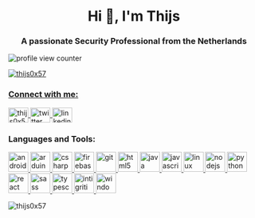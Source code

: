 <h1 align="center">Hi 👋, I'm Thijs</h1>
<h3 align="center">A passionate Security Professional from the Netherlands</h3>
<p align="left"> <img src="https://komarev.com/ghpvc/?username=thijs0x57&label=Profile%20views&color=0e75b6&style=flat" alt="profile view counter" />
<p align="left">
    <a href="https://twitter.com/thijs0x57" target="blank"><img src="https://img.shields.io/twitter/follow/thijs0x57?logo=twitter&style=for-the-badge" alt="thijs0x57" />
</p>

<h3 align="left">Connect with me:</h3>
<p align="left">
    <a href="https://dev.to/thijs0x57" target="blank"><img align="center" src="https://cdn.jsdelivr.net/npm/simple-icons@3.0.1/icons/dev-dot-to.svg" alt="thijs0x57" height="30" width="40" />
    </a>
    <a href="https://twitter.com/thijs0x57" target="blank">
        <img align="center" src="https://simpleicons.org/icons/twitter.svg" alt="twitter profile thijs0x57" height="30" width="40" />
    </a>
    <a href="https://linkedin.com/in/thijs-wijnen" target="blank">
        <img align="center" src="https://simpleicons.org/icons/linkedin.svg" alt="linkedin of Thijs" height="30" width="40" />
    </a>
</p>

<h3 align="left">Languages and Tools:</h3>
<p align="left">
    <a href="https://developer.android.com" target="_blank">
        <img src="https://simpleicons.org/icons/androidstudio.svg" alt="android" width="40" height="40" /> </a>
    <a href="https://www.arduino.cc/" target="_blank">
        <img src="https://simpleicons.org/icons/arduino.svg" alt="arduino" width="40" height="40" /> </a>
    <a href="https://www.w3schools.com/cs/" target="_blank">
        <img src="https://simpleicons.org/icons/csharp.svg" alt="csharp" width="40" height="40" /> </a>
    <a href="https://firebase.google.com/" target="_blank">
        <img src="https://simpleicons.org/icons/firebase.svg" alt="firebase" width="40" height="40" /> </a>
    <a href="https://git-scm.com/" target="_blank">
        <img src="https://simpleicons.org/icons/git.svg" alt="git" width="40" height="40" /> </a>
    <a href="https://www.w3.org/html/" target="_blank">
        <img src="https://simpleicons.org/icons/html5.svg" alt="html5" width="40" height="40" /> </a>
    <a href="https://www.java.com" target="_blank">
        <img src="https://simpleicons.org/icons/java.svg" alt="java" width="40" height="40" /> </a>
    <a href="https://developer.mozilla.org/en-US/docs/Web/JavaScript" target="_blank">
        <img src="https://simpleicons.org/icons/javascript.svg" alt="javascript" width="40" height="40" /> </a>
    <a href="https://www.kali.org/" target="_blank">
        <img src="https://simpleicons.org/icons/kalilinux.svg" alt="linux" width="40" height="40" /> </a>
    <a href="https://nodejs.org" target="_blank">
        <img src="https://simpleicons.org/icons/nodedotjs.svg" alt="nodejs" width="40" height="40" /> </a>
    <a href="https://www.python.org" target="_blank">
        <img src="https://simpleicons.org/icons/python.svg" alt="python" width="40" height="40" /> </a>
    <a href="https://reactjs.org/" target="_blank">
        <img src="https://simpleicons.org/icons/react.svg" alt="react" width="40" height="40" /> </a>
    <a href="https://sass-lang.com" target="_blank">
        <img src="https://simpleicons.org/icons/sass.svg" alt="sass" width="40" height="40" /> </a>
    <a href="https://www.typescriptlang.org/" target="_blank">
        <img src="https://simpleicons.org/icons/typescript.svg" alt="typescript" width="40" height="40" /> </a>
    <a href="https://www.intigriti.com" target="_blank">
        <img src="https://simpleicons.org/icons/intigriti.svg" alt="intigriti" width="40" height="40" /> </a>
    <img src="https://simpleicons.org/icons/windowsterminal.svg" alt="windows temrinal" width="40" height="40" /> </a>
    
</p>

<p><img align="center" src="https://github-readme-stats.vercel.app/api/top-langs?username=thijs0x57&show_icons=true&locale=en&layout=compact" alt="thijs0x57" />
</p>

<!--
![LinkedIn_URL](https://img.shields.io/badge/LinkedIn-0A66C2?style=for-the-badge&logo=LinkedIn&logoColor=white&url=https%3A%2F%2Fwww.linkedin.com%2Fin%2Fthijs-wijnen)
![Twitter URL](https://img.shields.io/twitter/url?label=My%20Twitter&style=social&url=https%3A%2F%2Ftwitter.com%2FThijs0x57)
<p>&nbsp;<img align="center" src="https://github-readme-stats.vercel.app/api?username=thijs0x57&show_icons=true&locale=en" alt="thijs0x57" /></p>
-->
